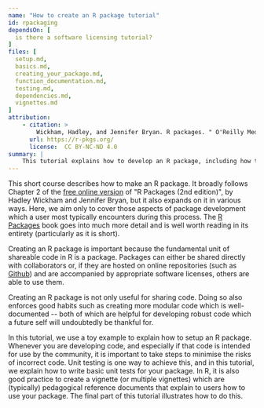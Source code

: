 ```yaml
---
name: "How to create an R package tutorial"
id: rpackaging
dependsOn: [
  is there a software licensing tutorial?
]
files: [
  setup.md,
  basics.md,
  creating_your_package.md,
  function_documentation.md,
  testing.md,
  dependencies.md,
  vignettes.md
]
attribution:
    - citation: >
        Wickham, Hadley, and Jennifer Bryan. R packages. " O'Reilly Media, Inc.", 2023.
      url: https://r-pkgs.org/
      license:  CC BY-NC-ND 4.0
summary: |
    This tutorial explains how to develop an R package, including how to write basic unit tests and create pedagogical vignettes which explain how to use a package
---
```


This short course describes how to make an R package. It broadly follows Chapter 2 of the [free online version](https://r-pkgs.org/) of "R Packages (2nd edition)", by Hadley Wickham and Jennifer Bryan, but it also expands on it in various ways. Here, we aim only to cover those aspects of package development which a user most typically encounters during this process. The [R Packages](https://r-pkgs.org/) book goes into much more detail and is well worth reading in its entirety (particularly as it is short).

Creating an R package is important because the fundamental unit of shareable code in R is a package. Packages can either be shared directly with collaborators or, if they are hosted on online repositories (such as [Github](https://github.com/)) and are accompanied by appropriate software licenses, others are able to use them.

Creating an R package is not only useful for sharing code. Doing so also enforces good habits such as creating more modular code which is well-documented -- both of which are helpful for developing robust code which a future self will undoubtedly be thankful for.

In this tutorial, we use a toy example to explain how to setup an R package. Whenever you are developing code, and especially if that code is intended for use by the community, it is important to take steps to minimise the risks of incorrect code. Unit testing is one way to achieve this, and in this tutorial, we explain how to write basic unit tests for your package. In R, it is also good practice to create a vignette (or multiple vignettes) which are (typically) pedagogical reference documents that explain to users how to use your package. The final part of this tutorial illustrates how to do this.
